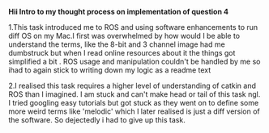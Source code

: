 **Hii Intro to my thought process on implementation of question 4**

1.This task introduced me to ROS and using software enhancements to run diff OS on my Mac.I first was overwhelmed by how would I be able to understand the terms, like the 8-bit and 3 channel image had me dumbstruck but when I read online resources about it the things got simplified a bit . ROS usage and manipulation couldn't be handled by me so ihad to again stick to writing down my logic as a readme text

2.I realised this task requires a higher level of understanding of catkin and ROS than I imagined. I am stuck and can't make head or tail of this task ngl. I tried googling easy tutorials but got stuck as they went on to define some more weird terms like 'melodic' which I later realised is just a diff version of the software. So dejectedly i had to give up this task.